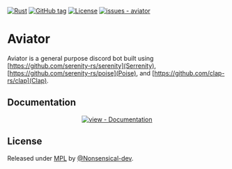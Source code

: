 


[![Rust](https://github.com/Nonsensical-dev/aviator/workflows/Rust/badge.svg)](https://github.com/Nonsensical-dev/aviator/actions?query=workflow:"Rust")
[![GitHub tag](https://img.shields.io/github/tag/Nonsensical-dev/aviator?include_prereleases=&sort=semver&color=blue)](https://github.com/Nonsensical-dev/aviator/releases/)
[![License](https://img.shields.io/badge/License-MIT-blue)](#license)
[![issues - aviator](https://img.shields.io/github/issues/Nonsensical-dev/aviator)](https://github.com/Nonsensical-dev/aviator/issues)

# Aviator

Aviator is a general purpose discord bot built using [https://github.com/serenity-rs/serenity](Serrenity), [https://github.com/serenity-rs/poise](Poise), and [https://github.com/clap-rs/clap](Clap).

<div align="center">





</div>

## Documentation

<div align="center">

[![view - Documentation](https://img.shields.io/badge/view-Documentation-blue?style=for-the-badge)](/docs/ "Go to project documentation")

</div>


## License

Released under [MPL](/LICENSE) by [@Nonsensical-dev](https://github.com/Nonsensical-dev).